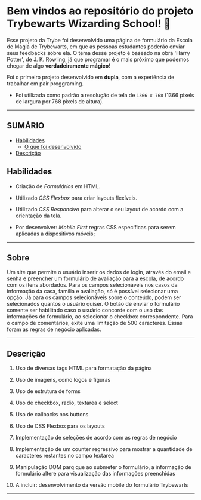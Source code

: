 # Bem vindos ao repositório do projeto Trybewarts Wizarding School! :mage:

Esse projeto da Trybe foi desenvolvido uma página de formulário da Escola de Magia de Trybewarts, em que as pessoas estudantes poderão enviar seus feedbacks sobre ela. O tema desse projeto é baseado na obra 'Harry Potter', de J. K. Rowling, já que programar é o mais próximo que podemos chegar de algo **verdadeiramente mágico**!

Foi o primeiro projeto desenvolvido em **dupla**, com a experiência de trabalhar em pair proggraming.

* Foi utilizada como padrão a resolução de tela de `1366 x 768` (1366 pixels de largura por 768 pixels de altura).

---

## SUMÁRIO

- [Habilidades](#habilidades)
  - [O que foi desenvolvido](#sobre)
- [Descrição](#descrição)

## Habilidades

* Criação de _Formulários_ em HTML.
* Utilizado _CSS Flexbox_ para criar layouts flexíveis.
* Utilizado _CSS Responsivo_ para alterar o seu layout de acordo com a orientação da tela.

* Por desenvolver: _Mobile First_ regras CSS específicas para serem aplicadas a dispositivos móveis;

---

## Sobre

Um site que permite o usuário inserir os dados de login, através do email e senha e preencher um formulário de avaliação para a escola, de acordo com os itens abordados. Para os campos selecionáveis nos casos da informação da casa, família e avaliação, só é possível selecionar uma opção. Já para os campos selecionáveis sobre o conteúdo, podem ser selecionados quantos o usuário quiser. O botão de enviar o formulário somente ser habilitado caso o usuário concorde com o uso das informações do formulário, ao selecionar o checkbox correspondente. Para o campo de comentários, exite uma limitação de 500 caracteres. Essas foram as regras de negócio aplicadas.

---

## Descrição

1. Uso de diversas tags HTML para formatação da página
2. Uso de imagens, como logos e figuras
3. Uso de estrutura de forms
4. Uso de checkbox, radio, textarea e select
5. Uso de callbacks nos buttons
6. Uso de CSS Flexbox para os layouts
7. Implementação de seleções de acordo com as regras de negócio
8. Implementação de um counter regressivo para mostrar a quantidade de caracteres restantes no campo textarea
9. Manipulação DOM parq que ao submeter o formulário, a informação de formulário altere para visualização das informações preenchidas

10. A incluir: desenvolvimento da versão mobile do formulário Trybewarts

---
